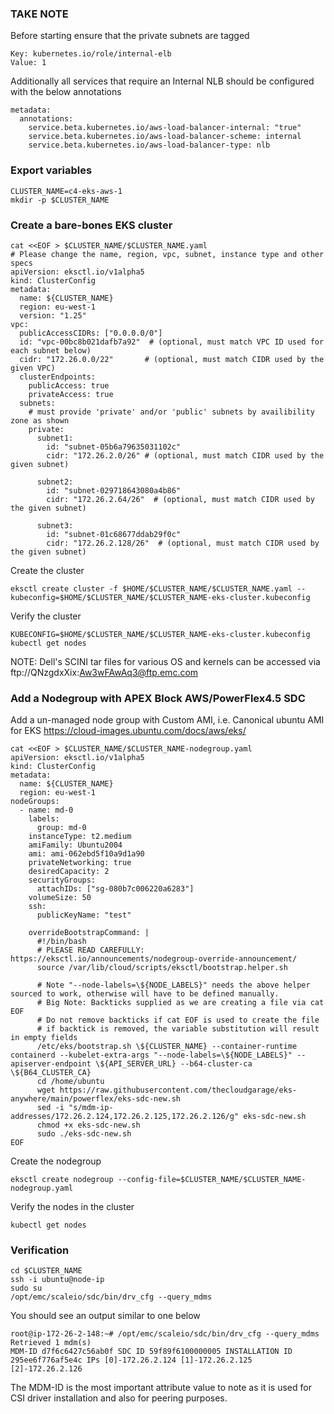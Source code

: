 ### TAKE NOTE
Before starting ensure that the private subnets are tagged 
```
Key: kubernetes.io/role/internal-elb
Value: 1
```
Additionally all services that require an Internal NLB should be configured with the below annotations
```
metadata:
  annotations:
    service.beta.kubernetes.io/aws-load-balancer-internal: "true"
    service.beta.kubernetes.io/aws-load-balancer-scheme: internal
    service.beta.kubernetes.io/aws-load-balancer-type: nlb
```

### Export variables
```
CLUSTER_NAME=c4-eks-aws-1
mkdir -p $CLUSTER_NAME
```

### Create a bare-bones EKS cluster
```
cat <<EOF > $CLUSTER_NAME/$CLUSTER_NAME.yaml
# Please change the name, region, vpc, subnet, instance type and other specs
apiVersion: eksctl.io/v1alpha5
kind: ClusterConfig
metadata:
  name: ${CLUSTER_NAME}
  region: eu-west-1
  version: "1.25"
vpc:
  publicAccessCIDRs: ["0.0.0.0/0"]
  id: "vpc-00bc8b021dafb7a92"  # (optional, must match VPC ID used for each subnet below)
  cidr: "172.26.0.0/22"       # (optional, must match CIDR used by the given VPC)
  clusterEndpoints:
    publicAccess: true
    privateAccess: true
  subnets:
    # must provide 'private' and/or 'public' subnets by availibility zone as shown
    private:
      subnet1:
        id: "subnet-05b6a79635031102c"
        cidr: "172.26.2.0/26" # (optional, must match CIDR used by the given subnet)

      subnet2:
        id: "subnet-029718643080a4b86"
        cidr: "172.26.2.64/26"  # (optional, must match CIDR used by the given subnet)

      subnet3:
        id: "subnet-01c68677ddab29f0c"
        cidr: "172.26.2.128/26"  # (optional, must match CIDR used by the given subnet)
```
Create the cluster
```
eksctl create cluster -f $HOME/$CLUSTER_NAME/$CLUSTER_NAME.yaml --kubeconfig=$HOME/$CLUSTER_NAME/$CLUSTER_NAME-eks-cluster.kubeconfig
```
Verify the cluster
```
KUBECONFIG=$HOME/$CLUSTER_NAME/$CLUSTER_NAME-eks-cluster.kubeconfig
kubectl get nodes
```
NOTE: Dell's SCINI tar files for various OS and kernels can be accessed via ftp://QNzgdxXix:Aw3wFAwAq3@ftp.emc.com

### Add a Nodegroup with APEX Block AWS/PowerFlex4.5 SDC
Add a un-managed node group with Custom AMI, i.e. Canonical ubuntu AMI for EKS https://cloud-images.ubuntu.com/docs/aws/eks/
```
cat <<EOF > $CLUSTER_NAME/$CLUSTER_NAME-nodegroup.yaml
apiVersion: eksctl.io/v1alpha5
kind: ClusterConfig
metadata:
  name: ${CLUSTER_NAME}
  region: eu-west-1
nodeGroups:
  - name: md-0
    labels:
      group: md-0
    instanceType: t2.medium
    amiFamily: Ubuntu2004
    ami: ami-062ebd5f10a9d1a90
    privateNetworking: true
    desiredCapacity: 2
    securityGroups:
      attachIDs: ["sg-080b7c006220a6283"]
    volumeSize: 50
    ssh:
      publicKeyName: "test"

    overrideBootstrapCommand: |
      #!/bin/bash
      # PLEASE READ CAREFULLY: https://eksctl.io/announcements/nodegroup-override-announcement/
      source /var/lib/cloud/scripts/eksctl/bootstrap.helper.sh

      # Note "--node-labels=\${NODE_LABELS}" needs the above helper sourced to work, otherwise will have to be defined manually.
      # Big Note: Backticks supplied as we are creating a file via cat EOF
      # Do not remove backticks if cat EOF is used to create the file
      # if backtick is removed, the variable substitution will result in empty fields
      /etc/eks/bootstrap.sh \${CLUSTER_NAME} --container-runtime containerd --kubelet-extra-args "--node-labels=\${NODE_LABELS}" --apiserver-endpoint \${API_SERVER_URL} --b64-cluster-ca \${B64_CLUSTER_CA}
      cd /home/ubuntu
      wget https://raw.githubusercontent.com/thecloudgarage/eks-anywhere/main/powerflex/eks-sdc-new.sh
      sed -i "s/mdm-ip-addresses/172.26.2.124,172.26.2.125,172.26.2.126/g" eks-sdc-new.sh
      chmod +x eks-sdc-new.sh
      sudo ./eks-sdc-new.sh
EOF
```
Create the nodegroup
```
eksctl create nodegroup --config-file=$CLUSTER_NAME/$CLUSTER_NAME-nodegroup.yaml
```
Verify the nodes in the cluster
```
kubectl get nodes
```
### Verification
```
cd $CLUSTER_NAME
ssh -i ubuntu@node-ip
sudo su
/opt/emc/scaleio/sdc/bin/drv_cfg --query_mdms
```
You should see an output similar to one below
```
root@ip-172-26-2-148:~# /opt/emc/scaleio/sdc/bin/drv_cfg --query_mdms
Retrieved 1 mdm(s)
MDM-ID d7f6c6427c56ab0f SDC ID 59f89f6100000005 INSTALLATION ID 295ee6f776af5e4c IPs [0]-172.26.2.124 [1]-172.26.2.125 [2]-172.26.2.126
```
The MDM-ID is the most important attribute value to note as it is used for CSI driver installation and also for peering purposes.
